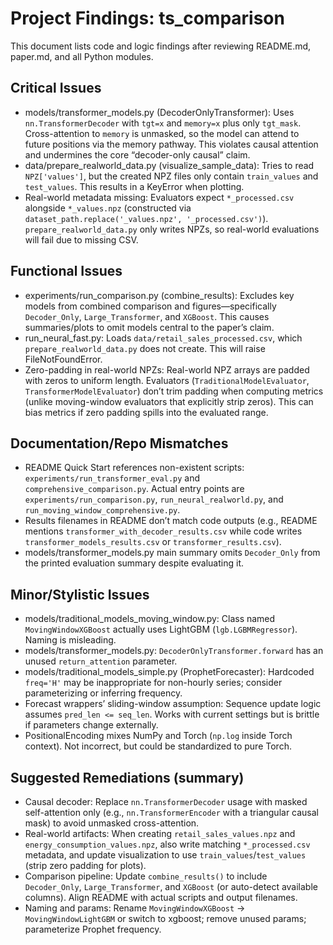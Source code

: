# Project Findings: ts_comparison

This document lists code and logic findings after reviewing README.md, paper.md, and all Python modules.

## Critical Issues

- models/transformer_models.py (DecoderOnlyTransformer): Uses `nn.TransformerDecoder` with `tgt=x` and `memory=x` plus only `tgt_mask`. Cross-attention to `memory` is unmasked, so the model can attend to future positions via the memory pathway. This violates causal attention and undermines the core “decoder-only causal” claim.
- data/prepare_realworld_data.py (visualize_sample_data): Tries to read `NPZ['values']`, but the created NPZ files only contain `train_values` and `test_values`. This results in a KeyError when plotting.
- Real-world metadata missing: Evaluators expect `*_processed.csv` alongside `*_values.npz` (constructed via `dataset_path.replace('_values.npz', '_processed.csv')`). `prepare_realworld_data.py` only writes NPZs, so real-world evaluations will fail due to missing CSV.

## Functional Issues

- experiments/run_comparison.py (combine_results): Excludes key models from combined comparison and figures—specifically `Decoder_Only`, `Large_Transformer`, and `XGBoost`. This causes summaries/plots to omit models central to the paper’s claim.
- run_neural_fast.py: Loads `data/retail_sales_processed.csv`, which `prepare_realworld_data.py` does not create. This will raise FileNotFoundError.
- Zero-padding in real-world NPZs: Real-world NPZ arrays are padded with zeros to uniform length. Evaluators (`TraditionalModelEvaluator`, `TransformerModelEvaluator`) don’t trim padding when computing metrics (unlike moving-window evaluators that explicitly strip zeros). This can bias metrics if zero padding spills into the evaluated range.

## Documentation/Repo Mismatches

- README Quick Start references non-existent scripts: `experiments/run_transformer_eval.py` and `comprehensive_comparison.py`. Actual entry points are `experiments/run_comparison.py`, `run_neural_realworld.py`, and `run_moving_window_comprehensive.py`.
- Results filenames in README don’t match code outputs (e.g., README mentions `transformer_with_decoder_results.csv` while code writes `transformer_models_results.csv` or `transformer_results.csv`).
- models/transformer_models.py main summary omits `Decoder_Only` from the printed evaluation summary despite evaluating it.

## Minor/Stylistic Issues

- models/traditional_models_moving_window.py: Class named `MovingWindowXGBoost` actually uses LightGBM (`lgb.LGBMRegressor`). Naming is misleading.
- models/transformer_models.py: `DecoderOnlyTransformer.forward` has an unused `return_attention` parameter.
- models/traditional_models_simple.py (ProphetForecaster): Hardcoded `freq='H'` may be inappropriate for non-hourly series; consider parameterizing or inferring frequency.
- Forecast wrappers’ sliding-window assumption: Sequence update logic assumes `pred_len <= seq_len`. Works with current settings but is brittle if parameters change externally.
- PositionalEncoding mixes NumPy and Torch (`np.log` inside Torch context). Not incorrect, but could be standardized to pure Torch.

## Suggested Remediations (summary)

- Causal decoder: Replace `nn.TransformerDecoder` usage with masked self-attention only (e.g., `nn.TransformerEncoder` with a triangular causal mask) to avoid unmasked cross-attention.
- Real-world artifacts: When creating `retail_sales_values.npz` and `energy_consumption_values.npz`, also write matching `*_processed.csv` metadata, and update visualization to use `train_values`/`test_values` (strip zero padding for plots).
- Comparison pipeline: Update `combine_results()` to include `Decoder_Only`, `Large_Transformer`, and `XGBoost` (or auto-detect available columns). Align README with actual scripts and output filenames.
- Naming and params: Rename `MovingWindowXGBoost` → `MovingWindowLightGBM` or switch to xgboost; remove unused params; parameterize Prophet frequency.

